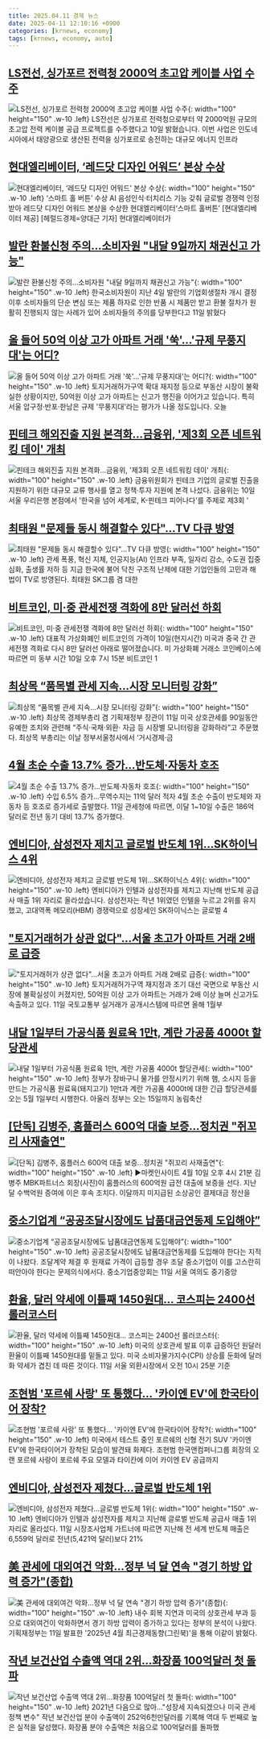 ```yaml
---
title: 2025.04.11 경제 뉴스
date: 2025-04-11 12:10:16 +0900
categories: [krnews, economy]
tags: [krnews, economy, auto]
---
```

## [LS전선, 싱가포르 전력청 2000억 초고압 케이블 사업 수주](https://n.news.naver.com/mnews/article/374/0000434518)

![LS전선, 싱가포르 전력청 2000억 초고압 케이블 사업 수주](https://mimgnews.pstatic.net/image/origin/374/2025/04/10/434518.jpg?type=nf220_150){: width="100" height="150" .w-10 .left}
LS전선은 싱가포르 전력청으로부터 약 2000억원 규모의 초고압 전력 케이블 공급 프로젝트를 수주했다고 10일 밝혔습니다. 이번 사업은 인도네시아에서 태양광으로 생산된 전력을 싱가포르로 송전하는 대규모 에너지 인프라

## [현대엘리베이터, ‘레드닷 디자인 어워드’ 본상 수상](https://n.news.naver.com/mnews/article/016/0002455769)

![현대엘리베이터, ‘레드닷 디자인 어워드’ 본상 수상](https://mimgnews.pstatic.net/image/origin/016/2025/04/11/2455769.jpg?type=nf220_150){: width="100" height="150" .w-10 .left}
‘스마트 홀 버튼’ 수상 AI 음성인식·터치리스 기능 갖춰 글로벌 경쟁력 인정 받아 레드닷 디자인 어워드 본상을 수상한 현대엘리베이터‘스마트 홀버튼’ [현대엘리베이터 제공] [헤럴드경제=양대근 기자] 현대엘리베이터가

## [발란 환불신청 주의…소비자원 "내달 9일까지 채권신고 가능"](https://n.news.naver.com/mnews/article/277/0005576468)

![발란 환불신청 주의…소비자원 "내달 9일까지 채권신고 가능"](https://mimgnews.pstatic.net/image/origin/277/2025/04/11/5576468.jpg?type=nf220_150){: width="100" height="150" .w-10 .left}
한국소비자원이 지난 4일 발란의 기업회생절차 개시 결정 이후 소비자들의 단순 변심 또는 제품 하자로 인한 반품 시 제품만 받고 환불 절차가 원활히 진행되지 않는 사례가 있어 소비자들의 주의를 당부한다고 11일 밝혔다

## [올 들어 50억 이상 고가 아파트 거래  '쑥'…'규제 무풍지대'는 어디?](https://n.news.naver.com/mnews/article/422/0000730056)

![올 들어 50억 이상 고가 아파트 거래  '쑥'…'규제 무풍지대'는 어디?](https://mimgnews.pstatic.net/image/origin/422/2025/04/11/730056.jpg?type=nf220_150){: width="100" height="150" .w-10 .left}
토지거래허가구역 확대 재지정 등으로 부동산 시장이 불확실한 상황이지만, 50억원 이상 고가 아파트는 신고가 행진을 이어가고 있습니다. 특히 서울 압구정·반포·한남은 규제 '무풍지대'라는 평가가 나올 정도입니다. 오늘

## [핀테크 해외진출 지원 본격화…금융위, '제3회 오픈 네트워킹 데이' 개최](https://n.news.naver.com/mnews/article/215/0001205297)

![핀테크 해외진출 지원 본격화…금융위, '제3회 오픈 네트워킹 데이' 개최](https://mimgnews.pstatic.net/image/origin/215/2025/04/10/1205297.jpg?type=nf220_150){: width="100" height="150" .w-10 .left}
금융위원회가 핀테크 기업의 글로벌 진출을 지원하기 위한 대규모 교류 행사를 열고 정책·투자 지원에 본격 나섰다. 금융위는 10일 서울 우리은행 본점에서 '한국을 넘어 세계로, K-핀테크 피어나다'를 주제로 제3회 '

## [최태원 "문제들 동시 해결할수 있다"…TV 다큐 방영](https://n.news.naver.com/mnews/article/003/0013177628)

![최태원 "문제들 동시 해결할수 있다"…TV 다큐 방영](https://mimgnews.pstatic.net/image/origin/003/2025/04/11/13177628.jpg?type=nf220_150){: width="100" height="150" .w-10 .left}
관세 폭풍, 혁신 지체, 인공지능(AI) 인프라 부족, 일자리 감소, 수도권 집중 심화, 출생률 저하 등 지금 한국에 불어 닥친 구조적 난제에 대한 기업인들의 고민과 해법이 TV로 방영된다. 최태원 SK그룹 겸 대한

## [비트코인, 미·중 관세전쟁 격화에 8만 달러선 하회](https://n.news.naver.com/mnews/article/056/0011929726)

![비트코인, 미·중 관세전쟁 격화에 8만 달러선 하회](https://mimgnews.pstatic.net/image/origin/056/2025/04/11/11929726.jpg?type=nf220_150){: width="100" height="150" .w-10 .left}
대표적 가상화폐인 비트코인의 가격이 10일(현지시간) 미국과 중국 간 관세전쟁 격화로 다시 8만 달러선 아래로 떨어졌습니다. 미 가상화폐 거래소 코인베이스에 따르면 미 동부 시간 10일 오후 7시 15분 비트코인 1

## [최상목 “품목별 관세 지속…시장 모니터링 강화”](https://n.news.naver.com/mnews/article/081/0003532746)

![최상목 “품목별 관세 지속…시장 모니터링 강화”](https://mimgnews.pstatic.net/image/origin/081/2025/04/11/3532746.jpg?type=nf220_150){: width="100" height="150" .w-10 .left}
최상목 경제부총리 겸 기획재정부 장관이 11일 미국 상호관세를 90일동안 유예한 조치와 관련해 “주식·국채·외환· 자금 등 시장별 모니터링을 강화하라”고 주문했다. 최상목 부총리는 이날 정부서울청사에서 ‘거시경제·금

## [4월 초순 수출 13.7% 증가…반도체·자동차 호조](https://n.news.naver.com/mnews/article/586/0000101140)

![4월 초순 수출 13.7% 증가…반도체·자동차 호조](https://mimgnews.pstatic.net/image/origin/586/2025/04/11/101140.jpg?type=nf220_150){: width="100" height="150" .w-10 .left}
수입 6.5% 증가…무역수지는 11억 달러 적자 4월 초순 수출이 반도체와 자동차 등 호조로 증가세로 출발했다. 11일 관세청에 따르면, 이달 1~10일 수출은 186억 달러로 전년 동기 대비 13.7% 증가했다.

## [엔비디아, 삼성전자 제치고 글로벌 반도체 1위…SK하이닉스 4위](https://n.news.naver.com/mnews/article/055/0001248420)

![엔비디아, 삼성전자 제치고 글로벌 반도체 1위…SK하이닉스 4위](https://mimgnews.pstatic.net/image/origin/055/2025/04/11/1248420.jpg?type=nf220_150){: width="100" height="150" .w-10 .left}
엔비디아가 인텔과 삼성전자를 제치고 지난해 반도체 공급사 매출 1위 자리로 올라섰습니다. 삼성전자는 작년 1위였던 인텔을 누르고 2위를 유지했고, 고대역폭 메모리(HBM) 경쟁력으로 성장세인 SK하이닉스는 글로벌 4

## ["토지거래허가 상관 없다"…서울 초고가 아파트 거래 2배로 급증](https://n.news.naver.com/mnews/article/015/0005117903)

!["토지거래허가 상관 없다"…서울 초고가 아파트 거래 2배로 급증](https://mimgnews.pstatic.net/image/origin/015/2025/04/11/5117903.jpg?type=nf220_150){: width="100" height="150" .w-10 .left}
토지거래허가구역 재지정과 조기 대선 국면으로 부동산 시장에 불확실성이 커졌지만, 50억원 이상 고가 아파트는 거래가 2배 이상 늘며 신고가도 속출하고 있다. 11일 국토교통부 실거래가 공개시스템에 따르면 올해 1월부

## [내달 1일부터 가공식품 원료육 1만t, 계란 가공품 4000t 할당관세](https://n.news.naver.com/mnews/article/018/0005985192)

![내달 1일부터 가공식품 원료육 1만t, 계란 가공품 4000t 할당관세](https://mimgnews.pstatic.net/image/origin/018/2025/04/11/5985192.jpg?type=nf220_150){: width="100" height="150" .w-10 .left}
정부가 장바구니 물가를 안정시키기 위해 햄, 소시지 등을 만드는 가공식품 원료육(돼지고기) 1만t과 계란 가공품 4000t에 대한 긴급 할당관세를 오는 5월 1일부터 시행한다. 아울러 정부는 오는 15일까지 농림축산

## [[단독] 김병주, 홈플러스 600억 대출 보증…정치권 "쥐꼬리 사재출연"](https://n.news.naver.com/mnews/article/015/0005117761)

![[단독] 김병주, 홈플러스 600억 대출 보증…정치권 "쥐꼬리 사재출연"](https://mimgnews.pstatic.net/image/origin/015/2025/04/10/5117761.jpg?type=nf220_150){: width="100" height="150" .w-10 .left}
▶마켓인사이트 4월 10일 오후 4시 21분 김병주 MBK파트너스 회장(사진)이 홈플러스의 600억원 급전 대출에 보증을 선다. 지난달 수백억원 증여에 이은 후속 조치다. 이달까지 미지급된 소상공인 결제대금 정산을

## [중소기업계 “공공조달시장에도 납품대금연동제 도입해야”](https://n.news.naver.com/mnews/article/018/0005985126)

![중소기업계 “공공조달시장에도 납품대금연동제 도입해야”](https://mimgnews.pstatic.net/image/origin/018/2025/04/11/5985126.jpg?type=nf220_150){: width="100" height="150" .w-10 .left}
공공조달시장에도 납품대금연동제를 도입해야 한다는 지적이 나왔다. 조달계약 체결 후 원재료 가격이 급등할 경우 조달 중소기업이 이를 고스란히 떠안아야 한다는 문제의식에서다. 중소기업중앙회는 11일 서울 여의도 중기중앙

## [환율, 달러 약세에 이틀째 1450원대… 코스피는 2400선 롤러코스터](https://n.news.naver.com/mnews/article/081/0003532735)

![환율, 달러 약세에 이틀째 1450원대… 코스피는 2400선 롤러코스터](https://mimgnews.pstatic.net/image/origin/081/2025/04/11/3532735.jpg?type=nf220_150){: width="100" height="150" .w-10 .left}
미국의 상호관세 발표 이후 급증하던 원달러 환율이 이틀째 1450원대를 밑돌고 있다. 미국 소비자물가지수(CPI) 상승률 둔화에 달러화 약세가 겹친 데 따른 것이다. 11일 서울 외환시장에서 오전 10시 25분 기준

## [조현범 '포르쉐 사랑' 또 통했다… '카이엔 EV'에 한국타이어 장착?](https://n.news.naver.com/mnews/article/119/0002943855)

![조현범 '포르쉐 사랑' 또 통했다… '카이엔 EV'에 한국타이어 장착?](https://mimgnews.pstatic.net/image/origin/119/2025/04/10/2943855.jpg?type=nf220_150){: width="100" height="150" .w-10 .left}
미국에서 테스트 중인 포르쉐의 신형 전기 SUV '카이엔 EV'에 한국타이어가 장착된 모습이 발견돼 화제다. 조현범 한국앤컴퍼니그룹 회장의 오랜 포르쉐 사랑이 포르쉐 주요 모델과 타이칸에 이어 카이엔 EV 공급까지

## [엔비디아, 삼성전자 제쳤다…글로벌 반도체 1위](https://n.news.naver.com/mnews/article/215/0001205411)

![엔비디아, 삼성전자 제쳤다…글로벌 반도체 1위](https://mimgnews.pstatic.net/image/origin/215/2025/04/11/1205411.jpg?type=nf220_150){: width="100" height="150" .w-10 .left}
엔비디아가 인텔과 삼성전자를 제치고 지난해 글로벌 반도체 공급사 매출 1위 자리로 올라섰다. 11일 시장조사업체 가트너에 따르면 지난해 전 세계 반도체 매출은 6,559억 달러로 전년(5,421억 달러)보다 21%

## [美 관세에 대외여건 악화…정부 넉 달 연속 "경기 하방 압력 증가"(종합)](https://n.news.naver.com/mnews/article/421/0008187047)

![美 관세에 대외여건 악화…정부 넉 달 연속 "경기 하방 압력 증가"(종합)](https://mimgnews.pstatic.net/image/origin/421/2025/04/11/8187047.jpg?type=nf220_150){: width="100" height="150" .w-10 .left}
내수 회복 지연과 미국의 상호관세 부과 등으로 대외여건이 악화하면서 경기 하방 압력이 증가하고 있다는 정부의 분석이 나왔다. 기획재정부는 11일 발표한 '2025년 4월 최근경제동향(그린북)'을 통해 이같이 밝혔다.

## [작년 보건산업 수출액 역대 2위…화장품 100억달러 첫 돌파](https://n.news.naver.com/mnews/article/001/0015324084)

![작년 보건산업 수출액 역대 2위…화장품 100억달러 첫 돌파](https://mimgnews.pstatic.net/image/origin/001/2025/04/11/15324084.jpg?type=nf220_150){: width="100" height="150" .w-10 .left}
2021년 다음으로 많아…"성장세 지속되겠으나 미국 관세 정책 변수" 작년 보건산업 분야 수출액이 252억6천만달러를 기록해 역대 두 번째로 높은 실적을 달성했다. 화장품 분야 수출액은 처음으로 100억달러를 돌파했

